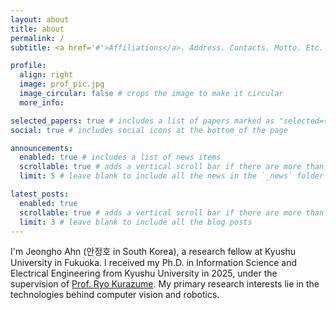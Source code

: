 ```yaml
---
layout: about
title: about
permalink: /
subtitle: <a href='#'>Affiliations</a>. Address. Contacts. Motto. Etc.

profile:
  align: right
  image: prof_pic.jpg
  image_circular: false # crops the image to make it circular
  more_info: 

selected_papers: true # includes a list of papers marked as "selected={true}"
social: true # includes social icons at the bottom of the page

announcements:
  enabled: true # includes a list of news items
  scrollable: true # adds a vertical scroll bar if there are more than 3 news items
  limit: 5 # leave blank to include all the news in the `_news` folder

latest_posts:
  enabled: true
  scrollable: true # adds a vertical scroll bar if there are more than 3 new posts items
  limit: 3 # leave blank to include all the blog posts
---
```



I'm Jeongho Ahn (안정호 in South Korea), a research fellow at Kyushu University in Fukuoka.
I received my Ph.D. in Information Science and Electrical Engineering from Kyushu University in 2025, under the supervision of [Prof. Ryo Kurazume](https://robotics.ait.kyushu-u.ac.jp/).
My primary research interests lie in the technologies behind computer vision and robotics.
